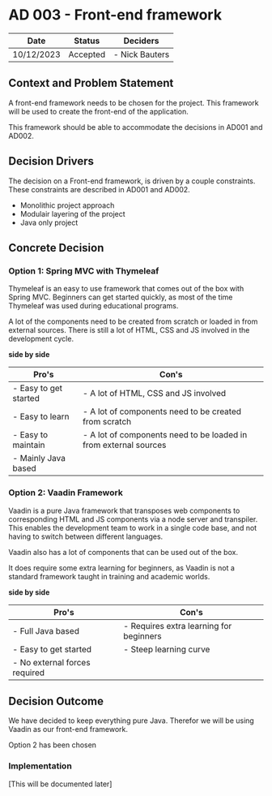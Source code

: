 # AD 003 - Front-end framework

| Date       | Status   | Deciders       |
|------------|----------|----------------|
| 10/12/2023 | Accepted | - Nick Bauters |

## Context and Problem Statement

A front-end framework needs to be chosen for the project.
This framework will be used to create the front-end of the application.

This framework should be able to accommodate the decisions in AD001 and AD002.

## Decision Drivers

The decision on a Front-end framework, is driven by a couple constraints.
These constraints are described in AD001 and AD002.
- Monolithic project approach
- Modulair layering of the project
- Java only project

## Concrete Decision

### Option 1: Spring MVC with Thymeleaf

Thymeleaf is an easy to use framework that comes out of the box with Spring MVC.
Beginners can get started quickly, as most of the time Thymeleaf was used during educational programs.

A lot of the components need to be created from scratch or loaded in from external sources.
There is still a lot of HTML, CSS and JS involved in the development cycle.

**side by side**

| Pro's                 | Con's                                                            |
|-----------------------|------------------------------------------------------------------|
| - Easy to get started | - A lot of HTML, CSS and JS involved                             |
| - Easy to learn       | - A lot of components need to be created from scratch            |
| - Easy to maintain    | - A lot of components need to be loaded in from external sources |
| - Mainly Java based   |                                                                  |

### Option 2: Vaadin Framework

Vaadin is a pure Java framework that transposes web components to corresponding HTML and JS components via a node server and transpiler.
This enables the development team to work in a single code base, and not having to switch between different languages.

Vaadin also has a lot of components that can be used out of the box.

It does require some extra learning for beginners, as Vaadin is not a standard framework taught in training and academic worlds.

**side by side**

| Pro's                         | Con's                                   |
|-------------------------------|-----------------------------------------|
| - Full Java based             | - Requires extra learning for beginners |
| - Easy to get started         | - Steep learning curve                  |
| - No external forces required |                                         |

## Decision Outcome

We have decided to keep everything pure Java.
Therefor we will be using Vaadin as our front-end framework.

Option 2 has been chosen

### Implementation

[This will be documented later]